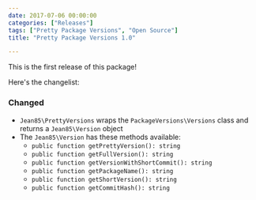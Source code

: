 ```yaml
---
date: 2017-07-06 00:00:00
categories: ["Releases"]
tags: ["Pretty Package Versions", "Open Source"]
title: "Pretty Package Versions 1.0"

---
```


This is the first release of this package! 
<!--more-->
Here's the changelist:

### Changed
 * `Jean85\PrettyVersions` wraps the `PackageVersions\Versions` class and returns a `Jean85\Version` object
 * The `Jean85\Version` has these methods available:
    * `public function getPrettyVersion(): string`
    * `public function getFullVersion(): string`
    * `public function getVersionWithShortCommit(): string`
    * `public function getPackageName(): string`
    * `public function getShortVersion(): string`
    * `public function getCommitHash(): string`
